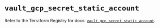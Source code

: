 # `vault_gcp_secret_static_account`

Refer to the Terraform Registry for docs: [`vault_gcp_secret_static_account`](https://registry.terraform.io/providers/hashicorp/vault/3.24.0/docs/resources/gcp_secret_static_account).
